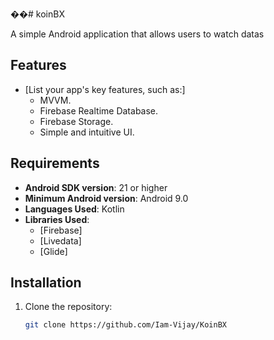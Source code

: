��#   k o i n B X 
 

 A simple Android application that allows users to watch datas



## Features

- [List your app's key features, such as:]
  - MVVM.
  - Firebase Realtime Database.
  - Firebase Storage.
  - Simple and intuitive UI.
  

## Requirements

- **Android SDK version**: 21 or higher
- **Minimum Android version**: Android 9.0 
- **Languages Used**: Kotlin
- **Libraries Used**:
  - [Firebase]
  - [Livedata]
  - [Glide]

## Installation

1. Clone the repository:
   ```bash
   git clone https://github.com/Iam-Vijay/KoinBX
